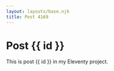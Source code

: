 ```yaml
---
layout: layouts/base.njk
title: Post 4169
---
```


# Post {{ id }}

This is post {{ id }} in my Eleventy project.
